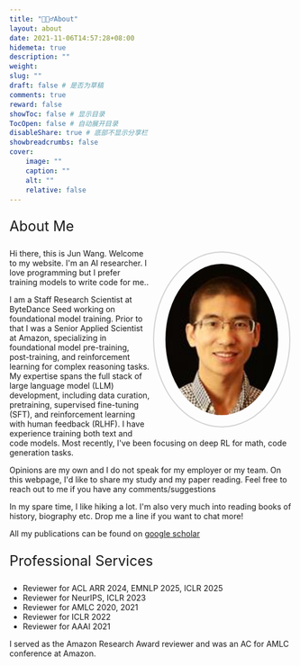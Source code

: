 ```yaml
---
title: "🙋🏻‍♂️About"
layout: about
date: 2021-11-06T14:57:28+08:00
hidemeta: true
description: ""
weight:
slug: ""
draft: false # 是否为草稿
comments: true
reward: false
showToc: false # 显示目录
TocOpen: false # 自动展开目录
disableShare: true # 底部不显示分享栏
showbreadcrumbs: false
cover:
    image: ""
    caption: ""
    alt: ""
    relative: false
---
```


<p style="font-size: 25px;">About Me</p>
<style>
 .wrap {
   float: right; 
   margin: 5px;
  }
  #mypic {
  width: 200px;
  border-radius: 200%;
  align: left;
  padding: 20px;
  border: 2px solid #D3D3D3;
}
</style>
<div class="wrap">
<img class="img-fluid z-depth-1 rounded" id="mypic" src="/img/junwang.jpeg">
</div>

<p>Hi there, this is Jun Wang. Welcome to my website. I'm an AI researcher. I love programming but I prefer training models to write code for me.. 

I am a Staff Research Scientist at ByteDance Seed working on foundational model training. Prior to that I was a Senior Applied Scientist at Amazon, specializing in foundational model pre-training, post-training, and reinforcement learning for complex reasoning tasks. My expertise spans the full stack of large language model (LLM) development, including data curation, pretraining, supervised fine-tuning (SFT), and reinforcement learning with human feedback (RLHF). I have experience training both text and code models. Most recently, I've been focusing on deep RL for math, code generation tasks. 
</p>
<p>Opinions are my own and I do not speak for my employer or my team. On this webpage, I'd like to share my study and my
paper reading. Feel free to reach out to me if you have any comments/suggestions</p>

<p>In my spare time, I like hiking a lot. I'm also very much into reading books of history, biography etc. Drop me a line if
    you want to chat more! </p>


<!-- <!-- <p style="font-size: 25px;">Publications</p> -->

All my publications can be found on [google scholar](https://scholar.google.com/citations?user=ct92MO4AAAAJ&hl=en)


<!-- <style>
.well {
    background-image: -webkit-linear-gradient(top,#e8e8e8 0,#f5f5f5 100%);
    background-image: -o-linear-gradient(top,#e8e8e8 0,#f5f5f5 100%);
    background-image: -webkit-gradient(linear,left top,left bottom,from(#e8e8e8),to(#f5f5f5));
    background-image: linear-gradient(to bottom,#e8e8e8 0,#f5f5f5 100%);
    filter: progid:DXImageTransform.Microsoft.gradient(startColorstr='#ffe8e8e8', endColorstr='#fff5f5f5', GradientType=0);
    background-repeat: repeat-x;
    border-color: #dcdcdc;
    -webkit-box-shadow: inset 0 1px 3px rgba(0,0,0,.05), 0 1px 0 rgba(255,255,255,.1);
    box-shadow: inset 0 1px 3px rgba(0,0,0,.05), 0 1px 0 rgba(255,255,255,.1);
}
</style> -->

<p style="font-size: 25px;">Professional Services

- Reviewer for ACL ARR 2024, EMNLP 2025, ICLR 2025
- Reviewer for NeurIPS, ICLR 2023
- Reviewer for AMLC 2020, 2021
- Reviewer for ICLR 2022
- Reviewer for AAAI 2021

I served as the Amazon Research Award reviewer and was an AC for AMLC conference at Amazon.


